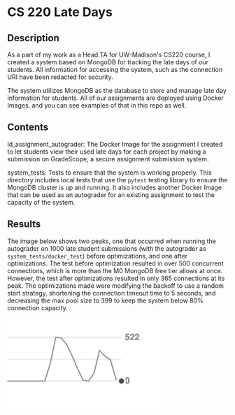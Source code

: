# CS 220 Late Days

## Description

As a part of my work as a Head TA for UW-Madison's CS220 course, I created a system based on MongoDB for tracking the late days of our students. All information for accessing the system, such as the connection URI have been redacted for security.

The system utilizes MongoDB as the database to store and manage late day information for students. All of our assignments are deployed using Docker Images, and you can see examples of that in this repo as well.

## Contents

ld_assignment_autograder: The Docker Image for the assignment I created to let students view their used late days for each project by making a submission on GradeScope, a secure assignment submission system.

system_tests: Tests to ensure that the system is working properly. This directory includes local tests that use the `pytest` testing library to ensure the MongoDB cluster is up and running. It also includes another Docker Image that can be used as an autograder for an existing assignment to test the capacity of the system.

## Results

The image below shows two peaks, one that occurred when running the autograder on 1000 late student submissions (with the autograder as `system_tests/docker_test`) before optimizations, and one after optimizations. The test before optimization resulted in over 500 concurrent connections, which is more than the M0 MongoDB free tier allows at once. However, the test after optimizations resulted in only 365 connections at its peak. The optimizations made were modifying the backoff to use a random start strategy, shortening the connection timeout time to 5 seconds, and decreasing the max pool size to 399 to keep the system below 80% connection capacity.

![Results](results.png)
